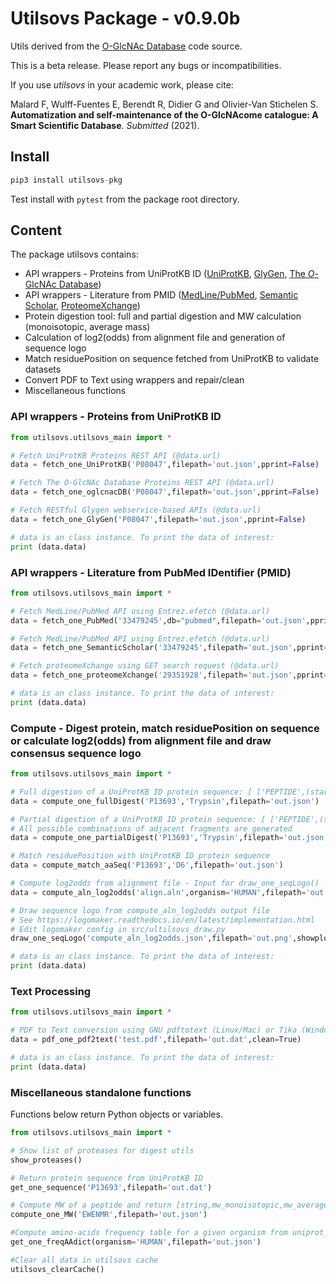 # Utilsovs Package - v0.9.0b

Utils derived from the [O-GlcNAc Database](https://www.oglcnac.mcw.edu/) code source.

This is a beta release. Please report any bugs or incompatibilities.

If you use *utilsovs* in your academic work, please cite:

Malard F, Wulff-Fuentes E, Berendt R, Didier G and Olivier-Van Stichelen S. **Automatization and self-maintenance of the O-GlcNAcome catalogue:
A Smart Scientific Database**. *Submitted* (2021).

## Install

```python
pip3 install utilsovs-pkg
```

Test install with ```pytest``` from the package root directory.

## Content

The package utilsovs contains:

- API wrappers - Proteins from UniProtKB ID ([UniProtKB](https://www.uniprot.org/), [GlyGen](https://www.glygen.org/), [The *O*-GlcNAc Database](https://www.oglcnac.mcw.edu/))
- API wrappers - Literature from PMID ([MedLine/PubMed](https://pubmed.ncbi.nlm.nih.gov/), [Semantic Scholar](https://www.semanticscholar.org/), [ProteomeXchange](http://www.proteomexchange.org/))
- Protein digestion tool: full and partial digestion and MW calculation (monoisotopic, average mass)
- Calculation of log2(odds) from alignment file and generation of sequence logo
- Match residuePosition on sequence fetched from UniProtKB to validate datasets
- Convert PDF to Text using wrappers and repair/clean
- Miscellaneous functions

### API wrappers - Proteins from UniProtKB ID

```python
from utilsovs.utilsovs_main import *

# Fetch UniProtKB Proteins REST API (@data.url)
data = fetch_one_UniProtKB('P08047',filepath='out.json',pprint=False)

# Fetch The O-GlcNAc Database Proteins REST API (@data.url)
data = fetch_one_oglcnacDB('P08047',filepath='out.json',pprint=False)

# Fetch RESTful Glygen webservice-based APIs (@data.url)
data = fetch_one_GlyGen('P08047',filepath='out.json',pprint=False)

# data is an class instance. To print the data of interest:
print (data.data)

```

### API wrappers - Literature from PubMed IDentifier (PMID)

```python
from utilsovs.utilsovs_main import *

# Fetch MedLine/PubMed API using Entrez.efetch (@data.url)
data = fetch_one_PubMed('33479245',db="pubmed",filepath='out.json',pprint=False)

# Fetch MedLine/PubMed API using Entrez.efetch (@data.url)
data = fetch_one_SemanticScholar('33479245',filepath='out.json',pprint=False)

# Fetch proteomeXchange using GET search request (@data.url)
data = fetch_one_proteomeXchange('29351928',filepath='out.json',pprint=False)

# data is an class instance. To print the data of interest:
print (data.data)

```

### Compute - Digest protein, match residuePosition on sequence or calculate log2(odds) from alignment file and draw consensus sequence logo

```python
from utilsovs.utilsovs_main import *

# Full digestion of a UniProtKB ID protein sequence: [ ['PEPTIDE',(start,end),mw_monoisotopic,mw_average], ... ]
data = compute_one_fullDigest('P13693','Trypsin',filepath='out.json')

# Partial digestion of a UniProtKB ID protein sequence: [ ['PEPTIDE',(start,end),mw_monoisotopic,mw_average], ... ]
# All possible combinations of adjacent fragments are generated
data = compute_one_partialDigest('P13693','Trypsin',filepath='out.json')

# Match residuePosition with UniProtKB ID protein sequence
data = compute_match_aaSeq('P13693','D6',filepath='out.json')

# Compute log2odds from alignment file - Input for draw_one_seqLogo()
data = compute_aln_log2odds('align.aln',organism='HUMAN',filepath='out.json')

# Draw sequence logo from compute_aln_log2odds output file
# See https://logomaker.readthedocs.io/en/latest/implementation.html
# Edit logomaker config in src/ultilsovs_draw.py
draw_one_seqLogo('compute_aln_log2odds.json',filepath='out.png',showplot=False,center_values=False)

# data is an class instance. To print the data of interest:
print (data.data)

```

### Text Processing

```python
from utilsovs.utilsovs_main import *

# PDF to Text conversion using GNU pdftotext (Linux/Mac) or Tika (Windows) and text repair + cleaning.
data = pdf_one_pdf2text('test.pdf',filepath='out.dat',clean=True)

# data is an class instance. To print the data of interest:
print (data.data)

```

### Miscellaneous standalone functions

Functions below return Python objects or variables.

```python
from utilsovs.utilsovs_main import *

# Show list of proteases for digest utils
show_proteases()

# Return protein sequence from UniProtKB ID
get_one_sequence('P13693',filepath='out.dat')

# Compute MW of a peptide and return [string,mw_monoisotopic,mw_average]
compute_one_MW('EWENMR',filepath='out.json')

#Compute amino-acids frequency table for a given organism from uniprot_sprot.fasta.gz
get_one_freqAAdict(organism='HUMAN',filepath='out.json')

#Clear all data in utilsovs cache
utilsovs_clearCache()


```
